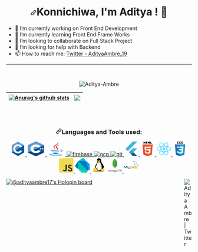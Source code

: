 <h1 align="center" dir="auto"><a id="user-content-Konnichiwa-im-aditya--" class="anchor" aria-hidden="true" href="#Konnichiwa-im-aditya--"><svg class="octicon octicon-link" viewBox="0 0 16 16" version="1.1" width="16" height="16" aria-hidden="true"><path fill-rule="evenodd" d="M7.775 3.275a.75.75 0 001.06 1.06l1.25-1.25a2 2 0 112.83 2.83l-2.5 2.5a2 2 0 01-2.83 0 .75.75 0 00-1.06 1.06 3.5 3.5 0 004.95 0l2.5-2.5a3.5 3.5 0 00-4.95-4.95l-1.25 1.25zm-4.69 9.64a2 2 0 010-2.83l2.5-2.5a2 2 0 012.83 0 .75.75 0 001.06-1.06 3.5 3.5 0 00-4.95 0l-2.5 2.5a3.5 3.5 0 004.95 4.95l1.25-1.25a.75.75 0 00-1.06-1.06l-1.25 1.25a2 2 0 01-2.83 0z"></path></svg></a>Konnichiwa, I'm Aditya ! <g-emoji class="g-emoji" alias="wave" fallback-src="https://github.githubassets.com/images/icons/emoji/unicode/1f44b.png">👋</g-emoji></h1>

- 🔭 I’m currently working on Front End Development
- 🌱 I’m currently learning Front End Frame Works
- 👯 I’m looking to collaborate on Full Stack Project
- 🤔 I’m looking for help with Backend 
- 📫 How to reach me: [Twitter - AdityaAmbre_19](https://twitter.com/AdityaAmbre_19)
<hr>
<br />

<p align="center" dir="auto"> <a target="_blank" rel="noopener noreferrer" ><img  alt="Aditya-Ambre" src="https://komarev.com/ghpvc/?username=Aditya-Ambre&amp;label=Profile%20views&amp;color=0e75b6&amp;style=flat" style="max-width: 100%;"></a> </p>

| <a href=""><img align="center" src="https://github-readme-streak-stats.herokuapp.com/?user=Aditya-Ambre&amp;%22%20alt=%22Aditya-Ambre&amp;theme=buefy&amp;" alt="Anurag's github stats" /></a> | <a href="https://github.com/anuraghazra/github-readme-stats"><img align="center" src="https://github-readme-stats.vercel.app/api/top-langs/?username=Aditya-Ambre&layout=compact&theme=buefy&hide_border=true" /></a> |
| ------------- | ------------- |


<!-- <a  target="_blank" rel="noopener noreferrer" >
  <img align="center"  src="https://github-readme-streak-stats.herokuapp.com/?user=Aditya-Ambre&amp;%22%20alt=%22Aditya-Ambre&amp;theme=buefy&amp;" style="max-width: 100%;">
</a> -->
<!---
#### Top Repositories


<a href="https://github.com/anuraghazra/github-readme-stats">
  <img align="center" src="https://github-readme-stats.vercel.app/api/pin/?username=Aditya-Ambre&repo=github-readme-stats&theme=buefy" />
</a>
<a href="https://github.com/anuraghazra/anuraghazra.github.io">
  <img align="center" src="https://github-readme-stats.vercel.app/api/pin/?username=Aditya-Ambre&repo=anuraghazra.github.io&theme=buefy" />
</a>
-->
<br />
<br />
 
<h3 align="center" dir="auto"><a id="user-content-languages-and-tools-used" class="anchor" aria-hidden="true" href="#languages-and-tools-used"><svg class="octicon octicon-link" viewBox="0 0 16 16" version="1.1" width="16" height="16" aria-hidden="true"><path fill-rule="evenodd" d="M7.775 3.275a.75.75 0 001.06 1.06l1.25-1.25a2 2 0 112.83 2.83l-2.5 2.5a2 2 0 01-2.83 0 .75.75 0 00-1.06 1.06 3.5 3.5 0 004.95 0l2.5-2.5a3.5 3.5 0 00-4.95-4.95l-1.25 1.25zm-4.69 9.64a2 2 0 010-2.83l2.5-2.5a2 2 0 012.83 0 .75.75 0 001.06-1.06 3.5 3.5 0 00-4.95 0l-2.5 2.5a3.5 3.5 0 004.95 4.95l1.25-1.25a.75.75 0 00-1.06-1.06l-1.25 1.25a2 2 0 01-2.83 0z"></path></svg></a>Languages and Tools used:</h3> 
 


<p align="center" dir="auto">  <a href="https://www.cprogramming.com/" rel="nofollow"> <img src="https://raw.githubusercontent.com/devicons/devicon/master/icons/c/c-original.svg" alt="c" width="40" height="40" style="max-width: 100%;"> </a><a href="https://www.w3schools.com/cpp/" rel="nofollow"> <img src="https://raw.githubusercontent.com/devicons/devicon/master/icons/cplusplus/cplusplus-original.svg" alt="cplusplus" width="50" height="40" style="max-width: 100%;"> </a><a href="https://www.w3schools.com/java/" rel="nofollow"> <img src="https://raw.githubusercontent.com/devicons/devicon/master/icons/java/java-original.svg" alt="java" width="50" height="40" style="max-width: 100%;"><a href="https://firebase.google.com/" rel="nofollow"> <img src="https://camo.githubusercontent.com/f95a10951b95c3e1cabbff45200a95322643e128f5e05c4cc7731a868f9fd069/68747470733a2f2f66697265626173652e676f6f676c652e636f6d2f646f776e6c6f6164732f6272616e642d67756964656c696e65732f504e472f6c6f676f2d766572746963616c2e706e67" alt="firebase" width="34" height="48" data-canonical-src="https://firebase.google.com/downloads/brand-guidelines/PNG/logo-vertical.png" style="max-width: 100%;"> </a> <a href="https://cloud.google.com" rel="nofollow"> <img src="https://camo.githubusercontent.com/582944f6627732531ce1a2e20ad43538d1896e16a5f159ea28fd137dbb8e798a/68747470733a2f2f7777772e766563746f726c6f676f2e7a6f6e652f6c6f676f732f676f6f676c655f636c6f75642f676f6f676c655f636c6f75642d69636f6e2e737667" alt="gcp" width="40" height="40" data-canonical-src="https://www.vectorlogo.zone/logos/google_cloud/google_cloud-icon.svg" style="max-width: 100%;"> </a> <a href="https://git-scm.com/" rel="nofollow"> <img src="https://camo.githubusercontent.com/fbfcb9e3dc648adc93bef37c718db16c52f617ad055a26de6dc3c21865c3321d/68747470733a2f2f7777772e766563746f726c6f676f2e7a6f6e652f6c6f676f732f6769742d73636d2f6769742d73636d2d69636f6e2e737667" alt="git" width="40" height="40" data-canonical-src="https://www.vectorlogo.zone/logos/git-scm/git-scm-icon.svg" style="max-width: 100%;"> </a> <a href="https://flutter.dev/" rel="nofollow"><img src="https://raw.githubusercontent.com/devicons/devicon/master/icons/flutter/flutter-original.svg" alt="flutter" width="40" height="40" style="max-width: 100%;"> </a> <a href="https://www.w3.org/html/" rel="nofollow"> <img src="https://raw.githubusercontent.com/devicons/devicon/master/icons/html5/html5-original-wordmark.svg" alt="html5" width="40" height="40" style="max-width: 100%;"> </a> <a href="" rel="nofollow"><img src="https://raw.githubusercontent.com/devicons/devicon/master/icons/react/react-original.svg" alt="reactjs" width="40" height="40" style="max-width: 100%;"> </a> <a href="https://www.w3.org/css/" rel="nofollow"> <img src="https://raw.githubusercontent.com/devicons/devicon/master/icons/css3/css3-original-wordmark.svg" alt="css" width="40" height="40" style="max-width: 100%;"> </a> <a href="https://developer.mozilla.org/en-US/docs/Web/JavaScript" rel="nofollow"> <img src="https://raw.githubusercontent.com/devicons/devicon/master/icons/javascript/javascript-original.svg" alt="javascript" width="40" height="40" style="max-width: 100%;"> </a><a href="https://dart.dev/" rel="nofollow"><img src="https://raw.githubusercontent.com/devicons/devicon/master/icons/dart/dart-original.svg" alt="dart" width="40" height="40" style="max-width: 100%;"> </a> <img src="https://raw.githubusercontent.com/devicons/devicon/master/icons/linux/linux-original.svg" alt="linux" width="40" height="40" style="max-width: 100%;"> </a> <a href="https://www.mongodb.com/" rel="nofollow"> <img src="https://raw.githubusercontent.com/devicons/devicon/master/icons/mongodb/mongodb-original-wordmark.svg" alt="mongodb" width="40" height="40" style="max-width: 100%;"> </a>  <a href="https://dev.mysql.com/" rel="nofollow"> <img src="https://raw.githubusercontent.com/devicons/devicon/master/icons/mysql/mysql-original-wordmark.svg" alt="mysql" width="42" height="42" style="max-width: 100%;"> </a>  </p>

[![@adityaambre17's Holopin board](https://holopin.io/api/user/board?user=adityaambre17)](https://holopin.io/@adityaambre17)
<a href="https://twitter.com/AdityaAmbre_19">
  <img align="right" alt="Aditya Ambre | Twitter" width="21px" src="https://raw.githubusercontent.com/anuraghazra/anuraghazra/master/assets/twitter.svg" />
</a>
